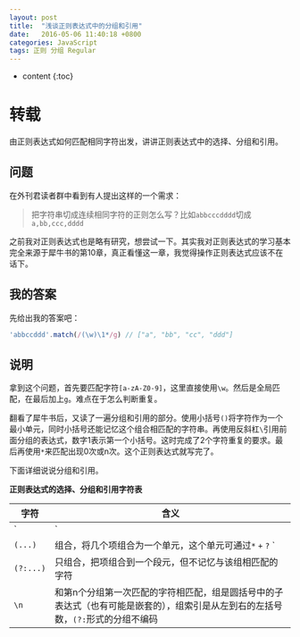 ```yaml
---
layout: post
title:  "浅谈正则表达式中的分组和引用"
date:   2016-05-06 11:40:18 +0800
categories: JavaScript
tags: 正则 分组 Regular
---
```


* content
{:toc}
# 转载

由正则表达式如何匹配相同字符出发，讲讲正则表达式中的选择、分组和引用。

## 问题

在外刊君读者群中看到有人提出这样的一个需求：

> 把字符串切成连续相同字符的正则怎么写？比如`abbcccdddd`切成`a,bb,ccc,dddd`

之前我对正则表达式也是略有研究，想尝试一下。其实我对正则表达式的学习基本完全来源于犀牛书的第10章，真正看懂这一章，我觉得操作正则表达式应该不在话下。





## 我的答案

先给出我的答案吧：

```js
'abbccddd'.match(/(\w)\1*/g) // ["a", "bb", "cc", "ddd"]
```

## 说明


拿到这个问题，首先要匹配字符`[a-zA-Z0-9]`，这里直接使用`\w`。然后是全局匹配，在最后加上`g`。难点在于怎么判断重复。

翻看了犀牛书后，又读了一遍分组和引用的部分。使用小括号`()`将字符作为一个最小单元，同时小括号还能记忆这个组合相匹配的字符串。再使用反斜杠`\`引用前面分组的表达式，数字1表示第一个小括号。这时完成了2个字符重复的要求。最后再使用`*`来匹配出现0次或n次。这个正则表达式就写完了。

下面详细说说分组和引用。

**正则表达式的选择、分组和引用字符表**

字符 | 含义
--- | ---
`|` | 选择，匹配的是该符号左边的子表达式或右边的子表达式
`(...)` | 组合，将几个项组合为一个单元，这个单元可通过`*` `+` `?` `|` 等符号加以修饰，**而且可以记住和这个组合相匹配的字符串以提供伺候的引用使用**
`(?:...)` | 只组合，把项组合到一个段元，但不记忆与该组相匹配的字符
`\n` | 和第n个分组第一次匹配的字符相匹配，组是圆括号中的子表达式（也有可能是嵌套的），组索引是从左到右的左括号数，`(?:`形式的分组不编码
